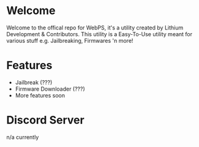 # Welcome
Welcome to the offical repo for WebPS, it's a utility created by Lithium Development & Contributors.
This utility is a Easy-To-Use utility meant for various stuff e.g. Jailbreaking, Firmwares 'n more!


# Features
* Jailbreak (???)<br />
* Firmware Downloader (???)<br />
* More features soon


# Discord Server
n/a currently
